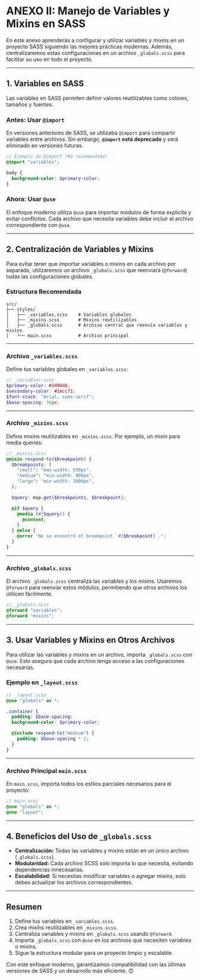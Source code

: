 # **ANEXO II: Manejo de Variables y Mixins en SASS**

En este anexo aprenderás a configurar y utilizar variables y mixins en un proyecto SASS siguiendo las mejores prácticas modernas. Además, centralizaremos estas configuraciones en un archivo `_globals.scss` para facilitar su uso en todo el proyecto.

---

## **1. Variables en SASS**

Las variables en SASS permiten definir valores reutilizables como colores, tamaños y fuentes.

### **Antes: Usar `@import`**

En versiones anteriores de SASS, se utilizaba `@import` para compartir variables entre archivos. Sin embargo, **`@import` está deprecado** y será eliminado en versiones futuras.

```scss
// Ejemplo de @import (No recomendado)
@import "variables";

body {
  background-color: $primary-color;
}
```

### **Ahora: Usar `@use`**

El enfoque moderno utiliza `@use` para importar módulos de forma explícita y evitar conflictos. Cada archivo que necesita variables debe incluir el archivo correspondiente con `@use`.

---

## **2. Centralización de Variables y Mixins**

Para evitar tener que importar variables o mixins en cada archivo por separado, utilizaremos un archivo `_globals.scss` que reenviará (`@forward`) todas las configuraciones globales.

### **Estructura Recomendada**

```
src/
├── styles/
│   ├── _variables.scss    # Variables globales
│   ├── _mixins.scss       # Mixins reutilizables
│   ├── _globals.scss      # Archivo central que reenvía variables y mixins
│   └── main.scss          # Archivo principal
```

---

### **Archivo `_variables.scss`**

Define tus variables globales en `_variables.scss`:

```scss
// _variables.scss
$primary-color: #3498db;
$secondary-color: #2ecc71;
$font-stack: "Arial, sans-serif";
$base-spacing: 16px;
```

---

### **Archivo `_mixins.scss`**

Define mixins reutilizables en `_mixins.scss`. Por ejemplo, un mixin para media queries:

```scss
// _mixins.scss
@mixin respond-to($breakpoint) {
  $breakpoints: (
    "small": "max-width: 599px",
    "medium": "min-width: 800px",
    "large": "min-width: 1000px",
  );

  $query: map.get($breakpoints, $breakpoint);

  @if $query {
    @media (#{$query}) {
      @content;
    }
  } @else {
    @error "No se encontró el breakpoint `#{$breakpoint}`.";
  }
}
```

---

### **Archivo `_globals.scss`**

El archivo `_globals.scss` centraliza las variables y los mixins. Usaremos `@forward` para reenviar estos módulos, permitiendo que otros archivos los utilicen fácilmente.

```scss
// _globals.scss
@forward "variables";
@forward "mixins";
```

---

## **3. Usar Variables y Mixins en Otros Archivos**

Para utilizar las variables y mixins en un archivo, importa `_globals.scss` con `@use`. Esto asegura que cada archivo tenga acceso a las configuraciones necesarias.

### **Ejemplo en `_layout.scss`**

```scss
// _layout.scss
@use "globals" as *;

.container {
  padding: $base-spacing;
  background-color: $primary-color;

  @include respond-to("medium") {
    padding: $base-spacing * 2;
  }
}
```

---

### **Archivo Principal `main.scss`**

En `main.scss`, importa todos los estilos parciales necesarios para el proyecto:

```scss
// main.scss
@use "globals" as *;
@use "layout";
```

---

## **4. Beneficios del Uso de `_globals.scss`**

- **Centralización:** Todas las variables y mixins están en un único archivo (`_globals.scss`).
- **Modularidad:** Cada archivo SCSS solo importa lo que necesita, evitando dependencias innecesarias.
- **Escalabilidad:** Si necesitas modificar variables o agregar mixins, solo debes actualizar los archivos correspondientes.

---

## **Resumen**

1. Define tus variables en `_variables.scss`.
2. Crea mixins reutilizables en `_mixins.scss`.
3. Centraliza variables y mixins en `_globals.scss` usando `@forward`.
4. Importa `_globals.scss` con `@use` en los archivos que necesiten variables o mixins.
5. Sigue la estructura modular para un proyecto limpio y escalable.

Con este enfoque moderno, garantizamos compatibilidad con las últimas versiones de SASS y un desarrollo más eficiente. 😊
